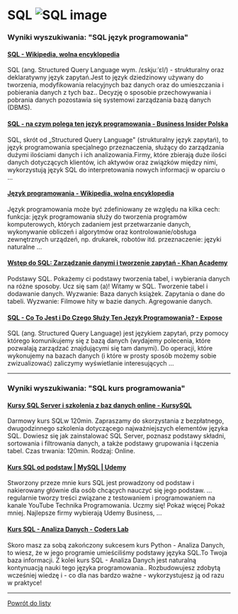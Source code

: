 # SQL ![SQL image](https://www.tiobe.com/wp-content/themes/tiobe/tiobe-index/images/SQL.png)

### Wyniki wyszukiwania: "SQL język programowania" 

#### [SQL - Wikipedia, wolna encyklopedia](https://pl.wikipedia.org/wiki/SQL) 

 SQL (ang. Structured Query Language wym. /ɛskjuːˈɛl/) - strukturalny oraz deklaratywny język zapytań.Jest to język dziedzinowy używany do tworzenia, modyfikowania relacyjnych baz danych oraz do umieszczania i pobierania danych z tych baz.. Decyzję o sposobie przechowywania i pobrania danych pozostawia się systemowi zarządzania bazą danych (DBMS).




#### [SQL - na czym polega ten język programowania - Business Insider Polska](https://businessinsider.com.pl/technologie/nauka/sql-na-czym-polega-ten-jezyk-programowania/84hgpn8) 

 SQL, skrót od „Structured Query Language" (strukturalny język zapytań), to język programowania specjalnego przeznaczenia, służący do zarządzania dużymi ilościami danych i ich analizowania.Firmy, które zbierają duże ilości danych dotyczących klientów, ich aktywów oraz związków między nimi, wykorzystują język SQL do interpretowania nowych informacji w oparciu o ...




#### [Język programowania - Wikipedia, wolna encyklopedia](https://pl.wikipedia.org/wiki/Język_programowania) 

 Język programowania może być zdefiniowany ze względu na kilka cech: funkcja: język programowania służy do tworzenia programów komputerowych, których zadaniem jest przetwarzanie danych, wykonywanie obliczeń i algorytmów oraz kontrolowanie/obsługa zewnętrznych urządzeń, np. drukarek, robotów itd. przeznaczenie: języki naturalne ...




#### [Wstęp do SQL: Zarządzanie danymi i tworzenie zapytań - Khan Academy](https://pl.khanacademy.org/computing/computer-programming/sql) 

 Podstawy SQL. Pokażemy ci podstawy tworzenia tabel, i wybierania danych na różne sposoby. Ucz się sam (a)! Witamy w SQL. Tworzenie tabel i dodawanie danych. Wyzwanie: Baza danych książek. Zapytania o dane do tabeli. Wyzwanie: Filmowe hity w bazie danych. Agregowanie danych.




#### [SQL - Co To Jest i Do Czego Służy Ten Język Programowania? - Expose](https://expose.pl/sql-co-to-jest-i-do-czego-sluzy/) 

 SQL (ang. Structured Query Language) jest językiem zapytań, przy pomocy którego komunikujemy się z bazą danych (wydajemy polecenia, które pozwalają zarządzać znajdującymi się tam danymi). Do operacji, które wykonujemy na bazach danych (i które w prosty sposób możemy sobie zwizualizować) zaliczymy wyświetlanie interesujących ...






---

### Wyniki wyszukiwania: "SQL kurs programowania" 

#### [Kursy SQL Server i szkolenia z baz danych online - KursySQL](https://www.kursysql.pl/) 

 Darmowy kurs SQLw 120min. Zapraszamy do skorzystania z bezpłatnego, dwugodzinnego szkolenia dotyczącego najważniejszych elementów języka SQL. Dowiesz się jak zainstalować SQL Server, poznasz podstawy składni, sortowania i filtrowania danych, a także podstawy grupowania i łączenia tabel. Czas trwania: 120min. Rodzaj: Online.




#### [Kurs SQL od podstaw | MySQL | Udemy](https://www.udemy.com/course/kurs-sql-od-podstaw/) 

 Stworzony przeze mnie kurs SQL jest prowadzony od podstaw i nakierowany głównie dla osób chcących nauczyć się jego podstaw. ... regularnie tworzy treści związane z testowaniem i programowaniem na kanale YouTube Technika Programowania. Uczmy się! Pokaż więcej Pokaż mniej. Najlepsze firmy wybierają Udemy Business, ...




#### [Kurs SQL - Analiza Danych - Coders Lab](https://coderslab.pl/pl/sql-analiza-danych) 

 Skoro masz za sobą zakończony sukcesem kurs Python - Analiza Danych, to wiesz, że w jego programie umieściliśmy podstawy języka SQL.To Twoja baza informacji. Z kolei kurs SQL - Analiza Danych jest naturalną kontynuacją nauki tego języka programowania.. Rozbudowujesz zdobytą wcześniej wiedzę i - co dla nas bardzo ważne - wykorzystujesz ją od razu w praktyce!






---

 [Powrót do listy](top20.html)